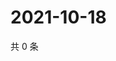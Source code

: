 # 2021-10-18

共 0 条

<!-- BEGIN WEIBO -->
<!-- 最后更新时间 Mon Oct 18 2021 14:17:24 GMT+0800 (China Standard Time) -->

<!-- END WEIBO -->
